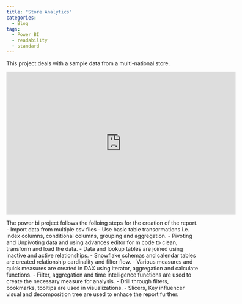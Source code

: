 ```yaml
---
title: "Store Analytics"
categories:
  - Blog
tags:
  - Power BI
  - readability
  - standard
---
```

This project deals with a sample data from a multi-national store.

<iframe width="600" height="373.5" src="https://app.powerbi.com/view?r=eyJrIjoiNGU0MWFjNzQtMWMzZS00MTQ5LTkwNDgtYTk5Y2NlMmZjMWZmIiwidCI6IjhhYjFmYjMzLTI2MWUtNDUyOC04ZjU0LTE5NGUzNWZmNzlmNSJ9" frameborder="0" allowFullScreen="true"></iframe>

The power bi project follows the folloing steps for the creation of the report.
	- Import data from multiple csv files
	- Use basic table transormations i.e. index columns, conditional columns, grouping and aggregation.
	- Pivoting and Unpivoting data and using advances editor for m code to clean, transform and load the data.
	- Data and lookup tables are joined using inactive and active relationships.
	- Snowflake schemas and calendar tables are created relationship cardinality and filter flow.
	- Various measures and quick measures are created in DAX using iterator, aggregation and calculate functions.
	- Filter, aggregation and time intelligence functions are used to create the necessary measure for analysis.
	- Drill through filters, bookmarks, tooltips are used in visualizations.
	- Slicers, Key influencer visual and decomposition tree are used to enhace the report further.
	
